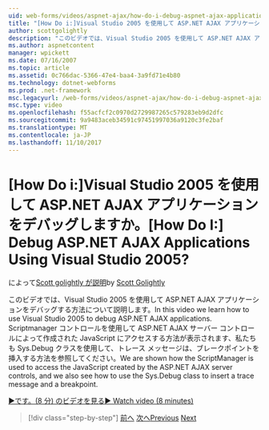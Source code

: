 ```yaml
---
uid: web-forms/videos/aspnet-ajax/how-do-i-debug-aspnet-ajax-applications-using-visual-studio-2005
title: "[How Do i:]Visual Studio 2005 を使用して ASP.NET AJAX アプリケーションをデバッグしますか。 | Microsoft Docs"
author: scottgolightly
description: "このビデオでは、Visual Studio 2005 を使用して ASP.NET AJAX アプリケーションをデバッグする方法について説明します。 ScriptManager を使用して、JavaScript にアクセスする方法が表示されます。"
ms.author: aspnetcontent
manager: wpickett
ms.date: 07/16/2007
ms.topic: article
ms.assetid: 0c766dac-5366-47e4-baa4-3a9fd71e4b80
ms.technology: dotnet-webforms
ms.prod: .net-framework
msc.legacyurl: /web-forms/videos/aspnet-ajax/how-do-i-debug-aspnet-ajax-applications-using-visual-studio-2005
msc.type: video
ms.openlocfilehash: f55acfcf2c0970d2729987265c579283eb9d2dfc
ms.sourcegitcommit: 9a9483aceb34591c97451997036a9120c3fe2baf
ms.translationtype: MT
ms.contentlocale: ja-JP
ms.lasthandoff: 11/10/2017
---
```

<a name="how-do-i-debug-aspnet-ajax-applications-using-visual-studio-2005"></a><span data-ttu-id="81e9f-105">[How Do i:]Visual Studio 2005 を使用して ASP.NET AJAX アプリケーションをデバッグしますか。</span><span class="sxs-lookup"><span data-stu-id="81e9f-105">[How Do I:] Debug ASP.NET AJAX Applications Using Visual Studio 2005?</span></span>
====================
<span data-ttu-id="81e9f-106">によって[Scott golightly が説明](https://github.com/scottgolightly)</span><span class="sxs-lookup"><span data-stu-id="81e9f-106">by [Scott Golightly](https://github.com/scottgolightly)</span></span>

<span data-ttu-id="81e9f-107">このビデオでは、Visual Studio 2005 を使用して ASP.NET AJAX アプリケーションをデバッグする方法について説明します。</span><span class="sxs-lookup"><span data-stu-id="81e9f-107">In this video we learn how to use Visual Studio 2005 to debug ASP.NET AJAX applications.</span></span> <span data-ttu-id="81e9f-108">Scriptmanager コントロールを使用して ASP.NET AJAX サーバー コントロールによって作成された JavaScript にアクセスする方法が表示されます、私たちも Sys.Debug クラスを使用して、トレース メッセージは、ブレークポイントを挿入する方法を参照してください。</span><span class="sxs-lookup"><span data-stu-id="81e9f-108">We are shown how the ScriptManager is used to access the JavaScript created by the ASP.NET AJAX server controls, and we also see how to use the Sys.Debug class to insert a trace message and a breakpoint.</span></span>

[<span data-ttu-id="81e9f-109">&#9654;です。(8 分) のビデオを見る</span><span class="sxs-lookup"><span data-stu-id="81e9f-109">&#9654; Watch video (8 minutes)</span></span>](https://channel9.msdn.com/Blogs/ASP-NET-Site-Videos/how-do-i-debug-aspnet-ajax-applications-using-visual-studio-2005)

>[!div class="step-by-step"]
<span data-ttu-id="81e9f-110">[前へ](how-do-i-use-the-aspnet-ajax-profile-services.md)
[次へ](how-do-i-build-a-custom-aspnet-ajax-server-control.md)</span><span class="sxs-lookup"><span data-stu-id="81e9f-110">[Previous](how-do-i-use-the-aspnet-ajax-profile-services.md)
[Next](how-do-i-build-a-custom-aspnet-ajax-server-control.md)</span></span>
